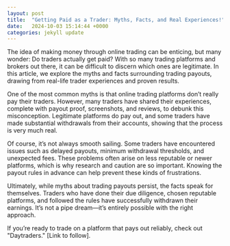 ```yaml
---
layout: post
title:  "Getting Paid as a Trader: Myths, Facts, and Real Experiences!"
date:   2024-10-03 15:14:44 +0000
categories: jekyll update
---
```


The idea of making money through online trading can be enticing, but many wonder: Do traders actually get paid? With so many trading platforms and brokers out there, it can be difficult to discern which ones are legitimate. In this article, we explore the myths and facts surrounding trading payouts, drawing from real-life trader experiences and proven results.

One of the most common myths is that online trading platforms don’t really pay their traders. However, many traders have shared their experiences, complete with payout proof, screenshots, and reviews, to debunk this misconception. Legitimate platforms do pay out, and some traders have made substantial withdrawals from their accounts, showing that the process is very much real.

Of course, it’s not always smooth sailing. Some traders have encountered issues such as delayed payouts, minimum withdrawal thresholds, and unexpected fees. These problems often arise on less reputable or newer platforms, which is why research and caution are so important. Knowing the payout rules in advance can help prevent these kinds of frustrations.

Ultimately, while myths about trading payouts persist, the facts speak for themselves. Traders who have done their due diligence, chosen reputable platforms, and followed the rules have successfully withdrawn their earnings. It’s not a pipe dream—it’s entirely possible with the right approach.

If you’re ready to trade on a platform that pays out reliably, check out "Daytraders." [Link to follow].

